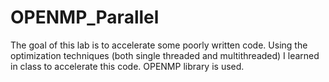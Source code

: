# OPENMP_Parallel
The goal of this lab is to accelerate some poorly written code. Using
the optimization techniques (both single threaded and multithreaded) I learned in class to accelerate
this code. OPENMP library is used.
